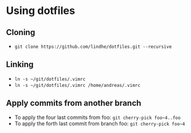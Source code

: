 # Using dotfiles

## Cloning
* `git clone https://github.com/lindhe/dotfiles.git --recursive`

## Linking
* `ln -s ~/git/dotfiles/.vimrc`
* `ln -s ~/git/dotfiles/.vimrc /home/andreas/.vimrc`

## Apply commits from another branch
* To apply the four last commits from foo: `git cherry-pick foo~4..foo`
* To apply the forth last commit from branch foo: `git cherry-pick foo~4`
